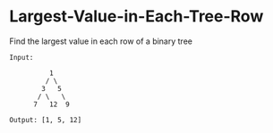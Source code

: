 # Largest-Value-in-Each-Tree-Row
Find the largest value in each row of a binary tree

```
Input: 

          1
         / \
        3   5
       / \   \  
      7   12  9 

Output: [1, 5, 12]
```
